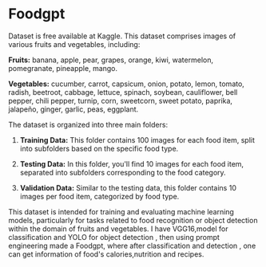 # Foodgpt
Dataset is free available at Kaggle.
This dataset comprises images of various fruits and vegetables, including:

**Fruits:** banana, apple, pear, grapes, orange, kiwi, watermelon, pomegranate, pineapple, mango.

**Vegetables:** cucumber, carrot, capsicum, onion, potato, lemon, tomato, radish, beetroot, cabbage, lettuce, spinach, soybean, cauliflower, bell pepper, chili pepper, turnip, corn, sweetcorn, sweet potato, paprika, jalapeño, ginger, garlic, peas, eggplant.

The dataset is organized into three main folders:

1. **Training Data:** This folder contains 100 images for each food item, split into subfolders based on the specific food type.

2. **Testing Data:** In this folder, you'll find 10 images for each food item, separated into subfolders corresponding to the food category.

3. **Validation Data:** Similar to the testing data, this folder contains 10 images per food item, categorized by food type.

This dataset is intended for training and evaluating machine learning models, particularly for tasks related to food recognition or object detection within the domain of fruits and vegetables.
I have VGG16,model for classification and YOLO for object detection , then using prompt engineering made a Foodgpt, where after classification and detection , one can get information of food's calories,nutrition and recipes.

